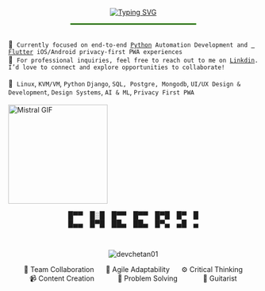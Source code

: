 <p align="center">
  <a href="https://git.io/typing-svg">
    <img src="https://readme-typing-svg.herokuapp.com?font=Fira+Code&weight=600&size=45&pause=1000&color=35A900&width=535&height=100&lines=%F0%9F%91%8BHii%2C+I'm+Chetan" alt="Typing SVG" />
  </a>
  <hr style="width: 50%; margin: 0px auto; border: 1px solid #35A900" />
</p>


<!-- <h3 align="center">🌟 A passionate Full Stack Developer 🌟</h3> -->


<tr>
            <td colspan="2">
                  <br />
                  <div>
                        📱&nbsp; <code>Currently focused on end-to-end <a href="https://www.linkedin.com/in/chetan-jangir/">Python</a> Automation Development and <a href="https://www.linkedin.com/in/chetan-jangir/"> Flutter</a> iOS/Android privacy-first PWA experiences</code><br/>
                        💬&nbsp; <code>For professional inquiries, feel free to reach out to me on <a href="https://www.linkedin.com/in/chetan-jangir/">Linkdin</a>. I’d love to connect and explore opportunities to collaborate!</code><br /><br />
                        💼&nbsp;  <code>Linux</code>, <code>KVM/VM</code>,  <code>Python</code> <code>Django</code>, <code>SQL, Postgre, Mongodb</code>, <code>UI/UX Design & Development</code>, <code>Design Systems</code>, <code>AI & ML</code>,                                        <code>Privacy First PWA</code>
                  </div>
                  <br />
            </td>
      </tr>

<img src="https://cms.mistral.ai/assets/920e56ee-25c5-439d-bd31-fbdf5c92c87f" alt="Mistral GIF" height="200">


   <p align="center">
        █▀▀ █░█ █▀▀ █▀▀ █▀█ █▀ █<br>
        █▄▄ █▀█ ██▄ ██▄ █▀▄ ▄█ ▄
    </p><br>



<p align="center"> <img  src="https://komarev.com/ghpvc/?username=devchetan01&label=Profile%20views&color=0e75b6&style=flat" alt="devchetan01" /> </p>


<p align="center">
💬 Team Collaboration &nbsp;&nbsp;&nbsp;&nbsp; 🧠 Agile Adaptability &nbsp;&nbsp;&nbsp;&nbsp; ⚙️ Critical Thinking  <br>
📹 Content Creation &nbsp;&nbsp;&nbsp;&nbsp;&nbsp;&nbsp;&nbsp;&nbsp;&nbsp;&nbsp; 🧩 Problem Solving &nbsp;&nbsp;&nbsp;&nbsp;&nbsp;&nbsp;&nbsp;&nbsp;&nbsp;&nbsp;&nbsp; 🎸 Guitarist



<p/>




